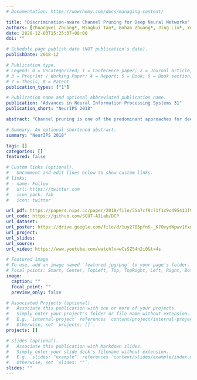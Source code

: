 ```yaml
---
# Documentation: https://wowchemy.com/docs/managing-content/

title: "Discrimination-aware Channel Pruning for Deep Neural Networks"
authors: [Zhuangwei Zhuang*, Mingkui Tan*, Bohan Zhuang*, Jing Liu*, Yong Guo, Qingyao Wu, Junzhou Huang, Jinhui Zhu]
date: 2020-12-03T15:25:37+08:00
doi: ""

# Schedule page publish date (NOT publication's date).
publishDate: 2018-12

# Publication type.
# Legend: 0 = Uncategorized; 1 = Conference paper; 2 = Journal article;
# 3 = Preprint / Working Paper; 4 = Report; 5 = Book; 6 = Book section;
# 7 = Thesis; 8 = Patent
publication_types: ["1"]

# Publication name and optional abbreviated publication name.
publication: "Advances in Neural Information Processing Systems 31"
publication_short: "NeurIPS 2018"

abstract: "Channel pruning is one of the predominant approaches for deep model compression. Existing pruning methods either train from scratch with sparsity constraints on channels, or minimize the reconstruction error between the pre-trained feature maps and the compressed ones. Both strategies suffer from some limitations: the former kind is computationally expensive and difficult to converge, whilst the latter kind optimizes the reconstruction error but ignores the discriminative power of channels. To overcome these drawbacks, we investigate a simple-yet-effective method, called discrimination-aware channel pruning, to choose those channels that really contribute to discriminative power. To this end, we introduce additional losses into the network to increase the discriminative power of intermediate layers and then select the most discriminative channels for each layer by considering the additional loss and the reconstruction error. Last, we propose a greedy algorithm to conduct channel selection and parameter optimization in an iterative way. Extensive experiments demonstrate the effectiveness of our method. For example, on ILSVRC-12, our pruned ResNet-50 with 30% reduction of channels even outperforms the original model by 0.39% in top-1 accuracy."

# Summary. An optional shortened abstract.
summary: "NeurIPS 2018"

tags: []
categories: []
featured: false

# Custom links (optional).
#   Uncomment and edit lines below to show custom links.
# links:
# - name: Follow
#   url: https://twitter.com
#   icon_pack: fab
#   icon: twitter

url_pdf: https://papers.nips.cc/paper/2018/file/55a7cf9c71f1c9c495413f934dd1a158-Paper.pdf
url_code: https://github.com/SCUT-AILab/DCP
url_dataset:
url_poster: https://drive.google.com/file/d/1uy27B5pfnK-_K70vydWpwv1fxmhITNMx/view?usp=sharing
url_project:
url_slides:
url_source:
url_video: https://www.youtube.com/watch?v=wCsSZ54n2i0&t=4s

# Featured image
# To use, add an image named `featured.jpg/png` to your page's folder. 
# Focal points: Smart, Center, TopLeft, Top, TopRight, Left, Right, BottomLeft, Bottom, BottomRight.
image:
  caption: ""
  focal_point: ""
  preview_only: false

# Associated Projects (optional).
#   Associate this publication with one or more of your projects.
#   Simply enter your project's folder or file name without extension.
#   E.g. `internal-project` references `content/project/internal-project/index.md`.
#   Otherwise, set `projects: []`.
projects: []

# Slides (optional).
#   Associate this publication with Markdown slides.
#   Simply enter your slide deck's filename without extension.
#   E.g. `slides: "example"` references `content/slides/example/index.md`.
#   Otherwise, set `slides: ""`.
slides: ""
---
```

